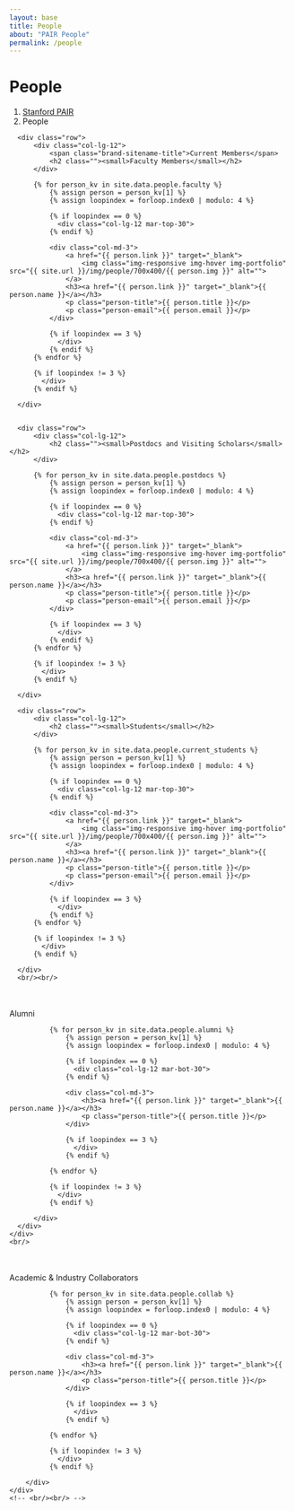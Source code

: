```yaml
---
layout: base
title: People
about: "PAIR People"
permalink: /people
---
```

<!-- Page Content -->
<div class="container-fluid">

  <div class="container">
      <!-- Page Heading/Breadcrumbs -->
      <div class="row">
          <div class="col-lg-12">
              <h1 class="page-header">People
                  <small></small>
              </h1>
              <ol class="breadcrumb">
                  <li><a href="/">Stanford PAIR</a></li>
                  <li class="active">People</li>
              </ol>
          </div>
      </div>

      <div class="row">
          <div class="col-lg-12">
              <span class="brand-sitename-title">Current Members</span>
              <h2 class=""><small>Faculty Members</small></h2>
          </div>

          {% for person_kv in site.data.people.faculty %} 
              {% assign person = person_kv[1] %}
              {% assign loopindex = forloop.index0 | modulo: 4 %}

              {% if loopindex == 0 %}
                <div class="col-lg-12 mar-top-30">
              {% endif %}

              <div class="col-md-3">
                  <a href="{{ person.link }}" target="_blank">
                      <img class="img-responsive img-hover img-portfolio" src="{{ site.url }}/img/people/700x400/{{ person.img }}" alt="">
                  </a>
                  <h3><a href="{{ person.link }}" target="_blank">{{ person.name }}</a></h3>
                  <p class="person-title">{{ person.title }}</p>
                  <p class="person-email">{{ person.email }}</p>
              </div>

              {% if loopindex == 3 %}
                </div>
              {% endif %}
          {% endfor %}

          {% if loopindex != 3 %}
            </div>
          {% endif %}

      </div>


      <div class="row">
          <div class="col-lg-12">
              <h2 class=""><small>Postdocs and Visiting Scholars</small></h2>
          </div>

          {% for person_kv in site.data.people.postdocs %} 
              {% assign person = person_kv[1] %}
              {% assign loopindex = forloop.index0 | modulo: 4 %}

              {% if loopindex == 0 %}
                <div class="col-lg-12 mar-top-30">
              {% endif %}

              <div class="col-md-3">
                  <a href="{{ person.link }}" target="_blank">
                      <img class="img-responsive img-hover img-portfolio" src="{{ site.url }}/img/people/700x400/{{ person.img }}" alt="">
                  </a>
                  <h3><a href="{{ person.link }}" target="_blank">{{ person.name }}</a></h3>
                  <p class="person-title">{{ person.title }}</p>
                  <p class="person-email">{{ person.email }}</p>
              </div>

              {% if loopindex == 3 %}
                </div>
              {% endif %}
          {% endfor %}

          {% if loopindex != 3 %}
            </div>
          {% endif %}

      </div>

      <div class="row">
          <div class="col-lg-12">
              <h2 class=""><small>Students</small></h2>
          </div>

          {% for person_kv in site.data.people.current_students %} 
              {% assign person = person_kv[1] %}
              {% assign loopindex = forloop.index0 | modulo: 4 %}

              {% if loopindex == 0 %}
                <div class="col-lg-12 mar-top-30">
              {% endif %}

              <div class="col-md-3">
                  <a href="{{ person.link }}" target="_blank">
                      <img class="img-responsive img-hover img-portfolio" src="{{ site.url }}/img/people/700x400/{{ person.img }}" alt="">
                  </a>
                  <h3><a href="{{ person.link }}" target="_blank">{{ person.name }}</a></h3>
                  <p class="person-title">{{ person.title }}</p>
                  <p class="person-email">{{ person.email }}</p>
              </div>

              {% if loopindex == 3 %}
                </div>
              {% endif %}
          {% endfor %}

          {% if loopindex != 3 %}
            </div>
          {% endif %}

      </div>
      <br/><br/>
  </div>
</div>


<div class="container-fluid container-colored">
    <br/><br/>
    <div class="container">
      <div class="row" id="alumni">
          <div class="col-lg-12">
              <span class="brand-sitename-title">Alumni</span>
              <div class="page-header-people-dark"></div>

              {% for person_kv in site.data.people.alumni %} 
                  {% assign person = person_kv[1] %}
                  {% assign loopindex = forloop.index0 | modulo: 4 %}

                  {% if loopindex == 0 %}
                    <div class="col-lg-12 mar-bot-30">
                  {% endif %}

                  <div class="col-md-3">
                      <h3><a href="{{ person.link }}" target="_blank">{{ person.name }}</a></h3>
                      <p class="person-title">{{ person.title }}</p>
                  </div>

                  {% if loopindex == 3 %}
                    </div>
                  {% endif %}

              {% endfor %}

              {% if loopindex != 3 %}
                </div>
              {% endif %}

          </div>
      </div>
    </div>
    <br/>
</div>


<div class="container-fluid">
    <br/><br/>
    <div class="container">
    <div class="row" id="cerc">
        <div class="col-lg-12">
            <span class="brand-sitename-title">Academic & Industry Collaborators</span>
            <div class="page-header-people"></div>

              {% for person_kv in site.data.people.collab %} 
                  {% assign person = person_kv[1] %}
                  {% assign loopindex = forloop.index0 | modulo: 4 %}

                  {% if loopindex == 0 %}
                    <div class="col-lg-12 mar-bot-30">
                  {% endif %}

                  <div class="col-md-3">
                      <h3><a href="{{ person.link }}" target="_blank">{{ person.name }}</a></h3>
                      <p class="person-title">{{ person.title }}</p>
                  </div>

                  {% if loopindex == 3 %}
                    </div>
                  {% endif %}

              {% endfor %}

              {% if loopindex != 3 %}
                </div>
              {% endif %}

        </div>
    </div>
    <!-- <br/><br/> -->
</div>
<!-- /.container -->
